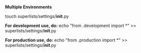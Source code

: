 
__Multiple Environments__

touch superlists/settings/__init__.py

__For development use, do:__
echo "from .development import *" >> superlists/settings/__init__.py

__For production use, do:__
echo "from .production import *" >> superlists/settings/__init__.py
